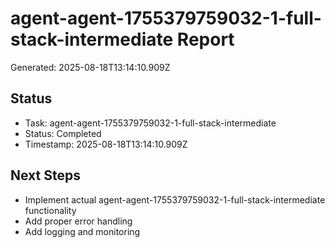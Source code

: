 # agent-agent-1755379759032-1-full-stack-intermediate Report

Generated: 2025-08-18T13:14:10.909Z

## Status
- Task: agent-agent-1755379759032-1-full-stack-intermediate
- Status: Completed
- Timestamp: 2025-08-18T13:14:10.909Z

## Next Steps
- Implement actual agent-agent-1755379759032-1-full-stack-intermediate functionality
- Add proper error handling
- Add logging and monitoring
